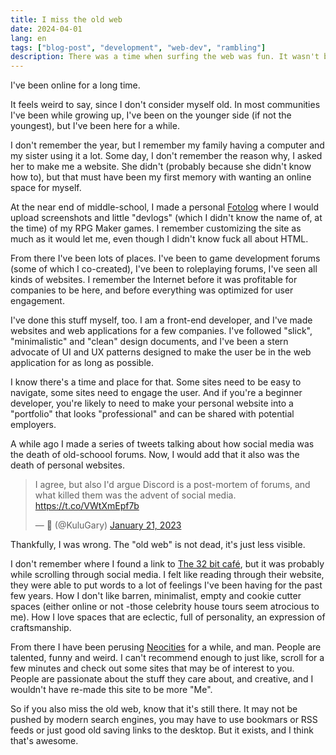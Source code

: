 ```yaml
---
title: I miss the old web
date: 2024-04-01
lang: en
tags: ["blog-post", "development", "web-dev", "rambling"]
description: There was a time when surfing the web was fun. It wasn't because you needed to keep up with the news, it wasn't because you needed to be connected to everyone 24/7. Nowadays, you make your website as a "portfolio", because companies look at what you do online to check if you're valuable to them. Do you miss the old web?.
---
```


I've been online for a long time.

It feels weird to say, since I don't consider myself old. In most communities I've been while growing up, I've been on the younger side (if not the youngest), but I've been here for a while.

I don't remember the year, but I remember my family having a computer and my sister using it a lot. Some day, I don't remember the reason why, I asked her to make me a website. She didn't (probably because she didn't know how to), but that must have been my first memory with wanting an online space for myself.

At the near end of middle-school, I made a personal [Fotolog](https://web.archive.org/web/20090618132232/http://www.fotolog.com/) where I would upload screenshots and little "devlogs" (which I didn't know the name of, at the time) of my RPG Maker games. I remember customizing the site as much as it would let me, even though I didn't know fuck all about HTML.

From there I've been lots of places. I've been to game development forums (some of which I co-created), I've been to roleplaying forums, I've seen all kinds of websites. I remember the Internet before it was profitable for companies to be here, and before everything was optimized for user engagement.

I've done this stuff myself, too. I am a front-end developer, and I've made websites and web applications for a few companies. I've followed "slick", "minimalistic" and "clean" design documents, and I've been a stern advocate of UI and UX patterns designed to make the user be in the web application for as long as possible.

I know there's a time and place for that. Some sites need to be easy to navigate, some sites need to engage the user. And if you're a beginner developer, you're likely to need to make your personal website into a "portfolio" that looks "professional" and can be shared with potential employers.

A while ago I made a series of tweets talking about how social media was the death of old-schoool forums. Now, I would add that it also was the death of personal websites.

<blockquote class="twitter-tweet" data-theme="dark"><p lang="en" dir="ltr">I agree, but also I&#39;d argue Discord is a post-mortem of forums, and what killed them was the advent of social media. <a href="https://t.co/VWtXmEpf7b">https://t.co/VWtXmEpf7b</a></p>&mdash; 🧢︎ (@KuluGary) <a href="https://twitter.com/KuluGary/status/1616860897045057537?ref_src=twsrc%5Etfw">January 21, 2023</a></blockquote> <script async src="https://platform.twitter.com/widgets.js" charset="utf-8"></script>

Thankfully, I was wrong. The "old web" is not dead, it's just less visible.

I don't remember where I found a link to [The 32 bit café](https://32bit.cafe/linktous/), but it was probably while scrolling through social media. I felt like reading through their website, they were able to put words to a lot of feelings I've been having for the past few years. How I don't like barren, minimalist, empty and cookie cutter spaces (either online or not -those celebrity house tours seem atrocious to me). How I love spaces that are eclectic, full of personality, an expression of craftsmanship.

From there I have been perusing [Neocities](https://neocities.org/) for a while, and man. People are talented, funny and weird. I can't recommend enough to just like, scroll for a few minutes and check out some sites that may be of interest to you. People are passionate about the stuff they care about, and creative, and I wouldn't have re-made this site to be more "Me".

So if you also miss the old web, know that it's still there. It may not be pushed by modern search engines, you may have to use bookmars or RSS feeds or just good old saving links to the desktop. But it exists, and I think that's awesome.
